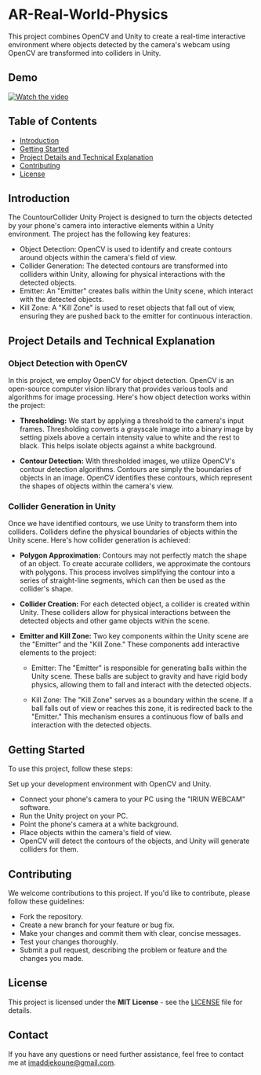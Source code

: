 # AR-Real-World-Physics

This project combines OpenCV and Unity to create a real-time interactive environment where objects detected by the camera's webcam using OpenCV are transformed into colliders in Unity.

## Demo 
[![Watch the video](https://github-production-user-asset-6210df.s3.amazonaws.com/75379150/270512112-b4821f0a-ab28-4489-9d69-fd5b792d2e9d.PNG)](https://www.youtube.com/watch?v=gEnqBC4i7NE)

## Table of Contents

- [Introduction](#introduction)
- [Getting Started](#getting-started)
- [Project Details and Technical Explanation](#project-details-and-technical-explanation)
- [Contributing](#contributing)
- [License](#license)

## Introduction

The CountourCollider Unity Project is designed to turn the objects detected by your phone's camera into interactive elements within a Unity environment. The project has the following key features:

- Object Detection: OpenCV is used to identify and create contours around objects within the camera's field of view.
- Collider Generation: The detected contours are transformed into colliders within Unity, allowing for physical interactions with the detected objects.
- Emitter: An "Emitter" creates balls within the Unity scene, which interact with the detected objects.
- Kill Zone: A "Kill Zone" is used to reset objects that fall out of view, ensuring they are pushed back to the emitter for continuous interaction.

## Project Details and Technical Explanation
### Object Detection with OpenCV
In this project, we employ OpenCV for object detection. OpenCV is an open-source computer vision library that provides various tools and algorithms for image processing. Here's how object detection works within the project:

- **Thresholding:** We start by applying a threshold to the camera's input frames. Thresholding converts a grayscale image into a binary image by setting pixels above a certain intensity value to white and the rest to black. This helps isolate objects against a white background.

- **Contour Detection:** With thresholded images, we utilize OpenCV's contour detection algorithms. Contours are simply the boundaries of objects in an image. OpenCV identifies these contours, which represent the shapes of objects within the camera's view.

### Collider Generation in Unity
Once we have identified contours, we use Unity to transform them into colliders. Colliders define the physical boundaries of objects within the Unity scene. Here's how collider generation is achieved:

- **Polygon Approximation:** Contours may not perfectly match the shape of an object. To create accurate colliders, we approximate the contours with polygons. This process involves simplifying the contour into a series of straight-line segments, which can then be used as the collider's shape.

- **Collider Creation:** For each detected object, a collider is created within Unity. These colliders allow for physical interactions between the detected objects and other game objects within the scene.

- **Emitter and Kill Zone:**
Two key components within the Unity scene are the "Emitter" and the "Kill Zone." These components add interactive elements to the project:

  - Emitter: The "Emitter" is responsible for generating balls within the Unity scene. These balls are subject to gravity and have rigid body physics, allowing them to fall and interact with the detected objects.

  - Kill Zone: The "Kill Zone" serves as a boundary within the scene. If a ball falls out of view or reaches this zone, it is redirected back to the "Emitter." This mechanism ensures a continuous flow of balls and interaction with the detected objects.

## Getting Started
To use this project, follow these steps:

Set up your development environment with OpenCV and Unity.

- Connect your phone's camera to your PC using the "IRIUN WEBCAM" software.
- Run the Unity project on your PC.
- Point the phone's camera at a white background.
- Place objects within the camera's field of view.
- OpenCV will detect the contours of the objects, and Unity will generate colliders for them.

## Contributing
We welcome contributions to this project. If you'd like to contribute, please follow these guidelines:

- Fork the repository.
- Create a new branch for your feature or bug fix.
- Make your changes and commit them with clear, concise messages.
- Test your changes thoroughly.
- Submit a pull request, describing the problem or feature and the changes you made.

## License

This project is licensed under the **MIT License** - see the [LICENSE](LICENSE) file for details.


## Contact

If you have any questions or need further assistance, feel free to contact me at [imaddjekoune@gmail.com](mailto:imaddjekoune@gmail.com).
